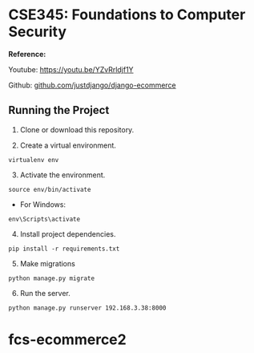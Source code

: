 # CSE345: Foundations to Computer Security

**Reference:**

Youtube: https://youtu.be/YZvRrldjf1Y 

Github: [github.com/justdjango/django-ecommerce](https://github.com/justdjango/django-ecommerce)

## Running the Project

1. Clone or download this repository.

2. Create a virtual environment.

```
virtualenv env
```

3. Activate the environment.
```
source env/bin/activate
```
* For Windows:
```
env\Scripts\activate
```

4. Install project dependencies.
```
pip install -r requirements.txt
```

5. Make migrations
```
python manage.py migrate
```

6. Run the server.
```
python manage.py runserver 192.168.3.38:8000
```
# fcs-ecommerce2
